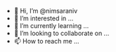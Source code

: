 - 👋 Hi, I’m @nimsaraniv
- 👀 I’m interested in ...
- 🌱 I’m currently learning ...
- 💞️ I’m looking to collaborate on ...
- 📫 How to reach me ...

<!---
nimsaraniv/nimsaraniv is a ✨ special ✨ repository because its `README.md` (this file) appears on your GitHub profile.
You can click the Preview link to take a look at your changes.
--->
